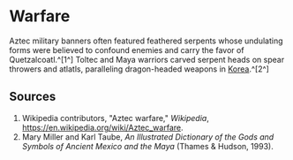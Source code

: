 # Warfare

Aztec military banners often featured feathered serpents whose undulating forms were believed to confound enemies and carry the favor of Quetzalcoatl.^[1^] Toltec and Maya warriors carved serpent heads on spear throwers and atlatls, paralleling dragon-headed weapons in [Korea](../../korea/warfare/README.md).^[2^]

## Sources
1. Wikipedia contributors, "Aztec warfare," *Wikipedia*, <https://en.wikipedia.org/wiki/Aztec_warfare>.
2. Mary Miller and Karl Taube, *An Illustrated Dictionary of the Gods and Symbols of Ancient Mexico and the Maya* (Thames & Hudson, 1993).
